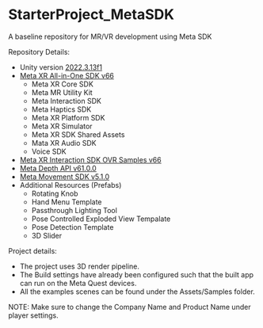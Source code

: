 # StarterProject_MetaSDK
A baseline repository for MR/VR development using Meta SDK

Repository Details:
- Unity version [2022.3.13f1](https://unity.com/releases/editor/qa/lts-releases)
- [Meta XR All-in-One SDK v66](https://assetstore.unity.com/packages/tools/integration/meta-xr-all-in-one-sdk-269657)
    - Meta XR Core SDK
    - Meta MR Utility Kit
    - Meta Interaction SDK
    - Meta Haptics SDK
    - Meta XR Platform SDK
    - Meta XR Simulator
    - Meta XR SDK Shared Assets
    - Mata XR Audio SDK
    - Voice SDK 
- [Meta XR Interaction SDK OVR Samples v66](https://assetstore.unity.com/packages/tools/integration/meta-xr-interaction-sdk-ovr-samples-268521)
- [Meta Depth API v61.0.0](https://github.com/oculus-samples/Unity-DepthAPI)
- [Meta Movement SDK v5.1.0](https://github.com/oculus-samples/Unity-Movement)
- Additional Resources (Prefabs)
    - Rotating Knob
    - Hand Menu Template
    - Passthrough Lighting Tool
    - Pose Controlled Exploded View Tempalate
    - Pose Detection Template
    - 3D Slider

Project details:
- The project uses 3D render pipeline.
- The Build settings have already been configured such that the built app can run on the Meta Quest devices.
- All the examples scenes can be found under the Assets/Samples folder.

NOTE:
Make sure to change the Company Name and Product Name under player settings.

